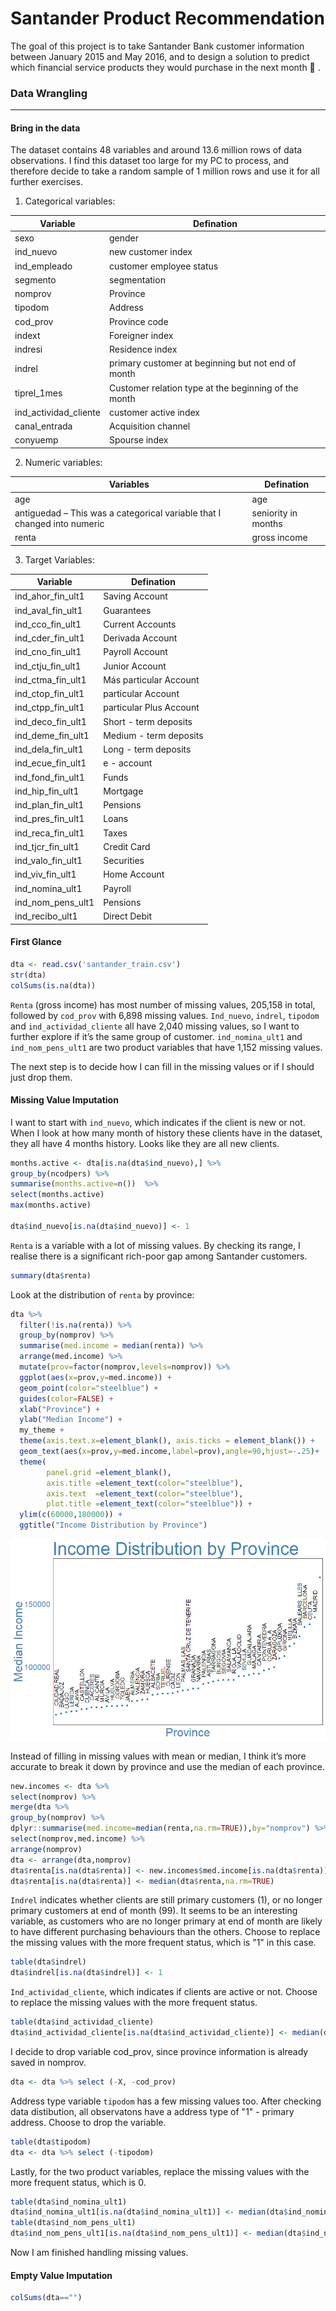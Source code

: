 Santander Product Recommendation
================


The goal of this project is to take Santander Bank customer information between January 2015 and May 2016, and to design a solution to predict which financial service products they would purchase in the next month :rocket: . 

### Data Wrangling
---------------------------------------

#### Bring in the data

The dataset contains 48 variables and around 13.6 million rows of data observations. I find this dataset too large for my PC to process, and therefore decide to take a random sample of 1 million rows and use it for all further exercises.

1. Categorical variables:

| Variable               	|  Defination                                             	|
|------------------------	|---------------------------------------------------------	|
| sexo                   	|  gender                                                 	|
| ind_nuevo              	|  new customer index                                     	|
| ind_empleado           	|  customer employee status                               	|
| segmento               	|  segmentation                                           	|
| nomprov                	|  Province                                               	|
| tipodom                	|  Address                                                	|
| cod_prov               	|  Province code                                          	|
| indext                 	|  Foreigner index                                        	|
| indresi                	|  Residence index                                        	|
| indrel                 	|  primary customer at beginning but   not end of month   	|
| tiprel_1mes            	|  Customer relation type at the   beginning of the month 	|
| ind_actividad_cliente  	|  customer active index                                  	|
| canal_entrada          	|  Acquisition channel                                    	|
| conyuemp               	|  Spourse index                                          	|

2. Numeric variables:

| Variables                                                                   	|  Defination          	|
|-----------------------------------------------------------------------------	|----------------------	|
| age                                                                         	|  age                 	|
| antiguedad – This was a categorical variable   that I changed into numeric  	|  seniority in months 	|
| renta                                                                       	|  gross income        	|

3. Target Variables: 

| Variable           	|  Defination              	|
|--------------------	|--------------------------	|
| ind_ahor_fin_ult1  	|  Saving Account          	|
| ind_aval_fin_ult1  	|  Guarantees              	|
| ind_cco_fin_ult1   	|  Current Accounts        	|
| ind_cder_fin_ult1  	|  Derivada Account        	|
| ind_cno_fin_ult1   	|  Payroll Account         	|
| ind_ctju_fin_ult1  	|  Junior Account          	|
| ind_ctma_fin_ult1  	|  Más particular Account  	|
| ind_ctop_fin_ult1  	|  particular Account      	|
| ind_ctpp_fin_ult1  	|  particular Plus Account 	|
| ind_deco_fin_ult1  	|  Short - term deposits   	|
| ind_deme_fin_ult1  	|  Medium - term deposits  	|
| ind_dela_fin_ult1  	|  Long - term deposits    	|
| ind_ecue_fin_ult1  	|  e - account             	|
| ind_fond_fin_ult1  	|  Funds                   	|
| ind_hip_fin_ult1   	|  Mortgage                	|
| ind_plan_fin_ult1  	|  Pensions                	|
| ind_pres_fin_ult1  	|  Loans                   	|
| ind_reca_fin_ult1  	|  Taxes                   	|
| ind_tjcr_fin_ult1  	|  Credit Card             	|
| ind_valo_fin_ult1  	|  Securities              	|
| ind_viv_fin_ult1   	|  Home Account            	|
| ind_nomina_ult1    	|  Payroll                 	|
| ind_nom_pens_ult1  	|  Pensions                	|
| ind_recibo_ult1    	|  Direct Debit            	|


#### First Glance
``` r
dta <- read.csv('santander_train.csv')
str(dta)
colSums(is.na(dta))
```
`Renta` (gross income) has most number of missing values, 205,158 in total, followed by `cod_prov` with 6,898 missing values. `Ind_nuevo`, `indrel`, `tipodom` and `ind_actividad_cliente` all have 2,040 missing values, so I want to further explore if it’s the same group of customer. `ind_nomina_ult1` and `ind_nom_pens_ult1` are two product variables that have 1,152 missing values.

The next step is to decide how I can fill in the missing values or if I should just drop them.

#### Missing Value Imputation

I want to start with `ind_nuevo`, which indicates if  the client is new or not. When I look at how many month of history these clients have in the dataset, they all have 4 months history. Looks like they are all new clients.
``` r
months.active <- dta[is.na(dta$ind_nuevo),] %>%
group_by(ncodpers) %>%
summarise(months.active=n())  %>%
select(months.active)
max(months.active)

dta$ind_nuevo[is.na(dta$ind_nuevo)] <- 1
```


`Renta` is a variable with a lot of missing values. By checking its range, I realise there is a significant rich-poor gap among Santander customers.
```r
summary(dta$renta)
```
Look at the distribution of `renta` by province: 
```r
dta %>%
  filter(!is.na(renta)) %>%
  group_by(nomprov) %>%
  summarise(med.income = median(renta)) %>%
  arrange(med.income) %>%
  mutate(prov=factor(nomprov,levels=nomprov)) %>%
  ggplot(aes(x=prov,y=med.income)) +
  geom_point(color="steelblue") +
  guides(color=FALSE) +
  xlab("Province") +
  ylab("Median Income") +
  my_theme +
  theme(axis.text.x=element_blank(), axis.ticks = element_blank()) +
  geom_text(aes(x=prov,y=med.income,label=prov),angle=90,hjust=-.25)+
  theme(
        panel.grid =element_blank(),
        axis.title =element_text(color="steelblue"),
        axis.text  =element_text(color="steelblue"),
        plot.title =element_text(color="steelblue")) +
  ylim(c(60000,180000)) +
  ggtitle("Income Distribution by Province")
```
![image income_by_prov](Rplot.png)

Instead of filling in missing values with mean or median, I think it’s more accurate to break it down by province and use the median of each province.
```r
new.incomes <- dta %>%
select(nomprov) %>%
merge(dta %>%
group_by(nomprov) %>%
dplyr::summarise(med.income=median(renta,na.rm=TRUE)),by="nomprov") %>%
select(nomprov,med.income) %>%
arrange(nomprov)
dta <- arrange(dta,nomprov)
dta$renta[is.na(dta$renta)] <- new.incomes$med.income[is.na(dta$renta)]
dta$renta[is.na(dta$renta)] <- median(dta$renta,na.rm=TRUE)
```


`Indrel` indicates whether clients are still primary customers (1), or no longer primary customers at end of month (99). It seems to be an interesting variable, as customers who are no longer primary at end of month are likely to have different purchasing behaviours than the others. Choose to replace the missing values with the more frequent status, which is "1" in this case.
```r
table(dta$indrel)
dta$indrel[is.na(dta$indrel)] <- 1 
```

`Ind_actividad_cliente`, which indicates if clients are active or not. Choose to replace the missing values with the more frequent status.
```r
table(dta$ind_actividad_cliente)
dta$ind_actividad_cliente[is.na(dta$ind_actividad_cliente)] <- median(dta$ind_actividad_cliente,na.rm=TRUE)
```
 
I decide to drop variable cod_prov, since province information is already saved in nomprov. 
```r
dta <- dta %>% select (-X, -cod_prov)
```

Address type variable `tipodom` has a few missing values too. After checking data distibution, all observatons have a address type of "1" - primary address. Choose to drop the variable.
```r
table(dta$tipodom)
dta <- dta %>% select (-tipodom)
```
 
Lastly, for the two product variables, replace the missing values with the more frequent status, which is 0.
```r
table(dta$ind_nomina_ult1)
dta$ind_nomina_ult1[is.na(dta$ind_nomina_ult1)] <- median(dta$ind_nomina_ult1,na.rm=TRUE)
table(dta$ind_nom_pens_ult1)
dta$ind_nom_pens_ult1[is.na(dta$ind_nom_pens_ult1)] <- median(dta$ind_nom_pens_ult1,na.rm=TRUE)
```
Now I am finished handling missing values.

#### Empty Value Imputation
```r
colSums(dta=="")
```
